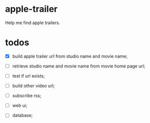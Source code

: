 # apple-trailer

Help me find apple trailers.

# todos
- [x] build apple trailer url from studio name and movie name;
- [ ] retrieve studio name and movie name from movie home page url;
- [ ] test if url exists;
- [ ] build other video url;
- [ ] subscribe rss;
- [ ] web ui;
- [ ] database;


